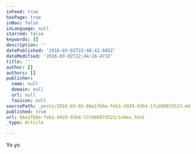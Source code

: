 ```yaml
---
inFeed: true
hasPage: true
inNav: false
inLanguage: null
starred: false
keywords: []
description: ''
datePublished: '2016-03-02T22:48:42.605Z'
dateModified: '2016-03-02T22:44:26.473Z'
title: ''
author: []
authors: []
publisher:
  name: null
  domain: null
  url: null
  favicon: null
sourcePath: _posts/2016-03-02-66e1fb8e-feb1-4929-93b4-17cb8807d523.md
published: true
url: 66e1fb8e-feb1-4929-93b4-17cb8807d523/index.html
_type: Article

---
```

Yo yo